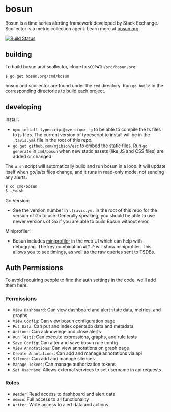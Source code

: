 # bosun

Bosun is a time series alerting framework developed by Stack Exchange. Scollector is a metric collection agent. Learn more at [bosun.org](http://bosun.org).

[![Build Status](https://travis-ci.org/bosun-monitor/bosun.svg?branch=master)](https://travis-ci.org/bosun-monitor/bosun/branches)

## building

To build bosun and scollector, clone to `$GOPATH/src/bosun.org`:

```
$ go get bosun.org/cmd/bosun
```

bosun and scollector are found under the `cmd` directory. Run `go build` in the corresponding directories to build each project.

## developing

Install:

* `npm install typescript@<version> -g` to be able to compile the ts files to js files. The current version of typescript to install will be in the `.tavis.yml` file in the root of this repo.
* `go get github.com/mjibson/esc` to embed the static files. Run `go generate` in `cmd/bosun` when new static assets (like JS and CSS files) are added or changed.

The `w.sh` script will automatically build and run bosun in a loop.
It will update itself when go/js/ts files change, and it runs in read-only mode, not sending any alerts.

```
$ cd cmd/bosun
$ ./w.sh
```

Go Version:
  * See the version number in `.travis.yml` in the root of this repo for the version of Go to use. Generally speaking, you should be able to use newer versions of Go if you are able to build Bosun without error.
  
Miniprofiler:
 * Bosun includes [miniprofiler](https://github.com/MiniProfiler/go) in the web UI which can help with debugging. The key combination `ALT-P` will show miniprofiler. This allows you to see timings, as well as the raw queries sent to TSDBs.

## Auth Permissions

To avoid requiring people to find the auth settings in the code, we'll add them here:

### Permissions

* `View Dashboard`: Can view dashboard and alert state data, metrics, and graphs
* `View Config`: Can view bosun configuration page
* `Put Data`: Can put and index opentsdb data and metadata
* `Actions`: Can acknowlege and close alerts
* `Run Tests`: Can execute expressions, graphs, and rule tests
* `Save Config`: Can alter and save bosun rule config
* `View Annotations`: Can view annotations on graph page
* `Create Annotations`: Can add and manage annotations via api
* `Silence`: Can add and manage silences
* `Manage Tokens`: Can manage authorization tokens
* `Set Username`: Allows external services to set username in api requests

### Roles

* `Reader`: Read access to dashboard and alert data
* `Admin`: Full access to all functionality
* `Writer`: Write access to alert data and actions

